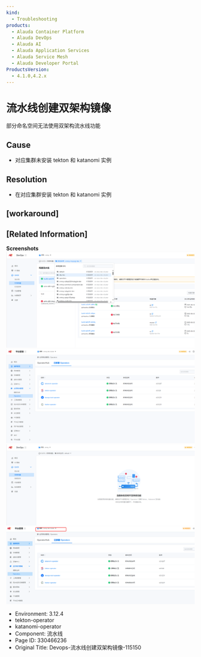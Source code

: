 ```yaml
---
kind:
  - Troubleshooting
products:
  - Alauda Container Platform
  - Alauda DevOps
  - Alauda AI
  - Alauda Application Services
  - Alauda Service Mesh
  - Alauda Developer Portal
ProductsVersion:
  - 4.1.0,4.2.x
---
```

<!-- A type of document that involves encountering a fault, diagnosing it, performing root cause analysis, and providing solutions. -->

# 流水线创建双架构镜像

部分命名空间无法使用双架构流水线功能

## Cause
- 对应集群未安装 tekton 和 katanomi 实例

## Resolution
- 在对应集群安装 tekton 和 katanomi 实例

## [workaround]

## [Related Information]
**Screenshots**
![](assets/devops-liu-shui-xian-chuang-jian-shuang-jia-gou-jing-xiang-115150/1755135380_99781_954d29_screenshot-20250814-093327.png)![](assets/devops-liu-shui-xian-chuang-jian-shuang-jia-gou-jing-xiang-115150/1755135380_99781_5d4c71_creenshot-20250814-093314a.png)![](assets/devops-liu-shui-xian-chuang-jian-shuang-jia-gou-jing-xiang-115150/1755135380_99781_a15e44_screenshot-20250814-093602.png)
![](assets/devops-liu-shui-xian-chuang-jian-shuang-jia-gou-jing-xiang-115150/mceclip0_1755137177803_1pols.png)
- Environment: 3.12.4
- tekton-operator
- katanomi-operator
- Component: 流水线
- Page ID: 330466236
- Original Title: Devops-流水线创建双架构镜像-115150
